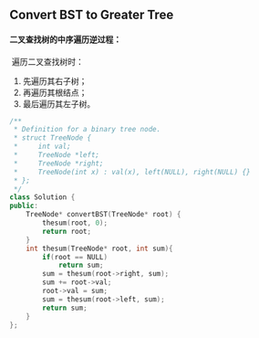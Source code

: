 ## Convert BST to Greater Tree

#### 二叉查找树的中序遍历逆过程：

​		遍历二叉查找树时：

1. 先遍历其右子树；
2. 再遍历其根结点；
3. 最后遍历其左子树。

```c++
/**
 * Definition for a binary tree node.
 * struct TreeNode {
 *     int val;
 *     TreeNode *left;
 *     TreeNode *right;
 *     TreeNode(int x) : val(x), left(NULL), right(NULL) {}
 * };
 */
class Solution {
public:
    TreeNode* convertBST(TreeNode* root) {
        thesum(root, 0);
        return root;
    }
    int thesum(TreeNode* root, int sum){
        if(root == NULL)
            return sum;
        sum = thesum(root->right, sum);
        sum += root->val;
        root->val = sum;
        sum = thesum(root->left, sum);
        return sum;
    }
};
```

